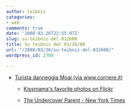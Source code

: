 ```yaml
---
author: leibniz
categories:
- web
comments: true
date: '2008-03-26T22:55:07Z'
slug: su-teibniz-del-032608
title: Su teibniz del 03/26/08
url: "/2008/03/26/su-teibniz-del-032608/"
wordpress_id: 2708

---
```

* [Turista danneggia Moai (via www.corriere.it)](http://feeds.feedburner.com/~r/teibniz/~3/258367555/29911876)


  * [Kissmama's favorite photos on Flickr](http://feeds.feedburner.com/~r/teibniz/~3/258328200/29904668)


  * [The Undercover Parent - New York Times](http://feeds.feedburner.com/~r/teibniz/~3/258318388/29902961)


